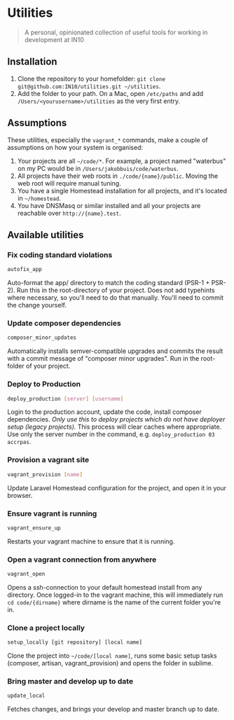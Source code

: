 # Utilities
> A personal, opinionated collection of useful tools for working in development at IN10

## Installation
1. Clone the repository to your homefolder: `git clone git@github.com:IN10/utilities.git ~/utilities`.
1. Add the folder to your path. On a Mac, open `/etc/paths` and add `/Users/<yourusername>/utilities` as the very first entry.

## Assumptions
These utilities, especially the `vagrant_*` commands, make a couple of assumptions on how your system is organised:
1. Your projects are all `~/code/*`. For example, a project named "waterbus" on my PC would be in `/Users/jakobbuis/code/waterbus`.
1. All projects have their web roots in `./code/{name}/public`. Moving the web root will require manual tuning.
1. You have a single Homestead installation for all projects, and it's located in `~/homestead`.
1. You have DNSMasq or similar installed and all your projects are reachable over `http://{name}.test`.

## Available utilities

### Fix coding standard violations
```bash
autofix_app
```
Auto-format the app/ directory to match the coding standard (PSR-1 + PSR-2). Run this in the root-directory of your project. Does not add typehints where necessary, so you'll need to do that manually. You'll need to commit the change yourself.

### Update composer dependencies
```bash
composer_minor_updates
```
Automatically installs semver-compatible upgrades and commits the result with a commit message of "composer minor upgrades". Run in the root-folder of your project.

### Deploy to Production
```bash
deploy_production [server] [username]
```
Login to the production account, update the code, install composer dependencies. *Only use this to deploy projects which do not have deployer setup (legacy projects).* This process will clear caches where appropriate. Use only the server number in the command, e.g. `deploy_production 03 accrpas`.

### Provision a vagrant site
```bash
vagrant_provision [name]
```
Update Laravel Homestead configuration for the project, and open it in your browser.

### Ensure vagrant is running
```bash
vagrant_ensure_up
```
Restarts your vagrant machine to ensure that it is running.

### Open a vagrant connection from anywhere
```bash
vagrant_open
```
Opens a ssh-connection to your default homestead install from any directory. Once logged-in to the vagrant machine, this will immediately run `cd code/{dirname}` where dirname is the name of the current folder you're in.

### Clone a project locally
```bash
setup_locally [git repository] [local name]
```
Clone the project into `~/code/[local name]`, runs some basic setup tasks (composer, artisan, vagrant_provision) and opens the folder in sublime.

### Bring master and develop up to date
```bash
update_local
```
Fetches changes, and brings your develop and master branch up to date.
